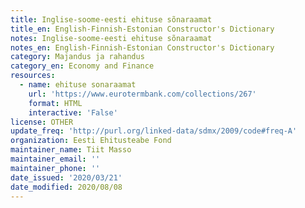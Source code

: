 ```yaml
---
title: Inglise-soome-eesti ehituse sõnaraamat
title_en: English-Finnish-Estonian Constructor's Dictionary
notes: Inglise-soome-eesti ehituse sõnaraamat
notes_en: English-Finnish-Estonian Constructor's Dictionary
category: Majandus ja rahandus
category_en: Economy and Finance
resources:
  - name: ehituse sonaraamat
    url: 'https://www.eurotermbank.com/collections/267'
    format: HTML
    interactive: 'False'
license: OTHER
update_freq: 'http://purl.org/linked-data/sdmx/2009/code#freq-A'
organization: Eesti Ehitusteabe Fond
maintainer_name: Tiit Masso
maintainer_email: ''
maintainer_phone: ''
date_issued: '2020/03/21'
date_modified: 2020/08/08
---
```

